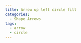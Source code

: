 ```yaml
---
title: Arrow up left circle fill
categories:
  - Shape Arrows
tags:
  - arrow
  - circle
---
```


